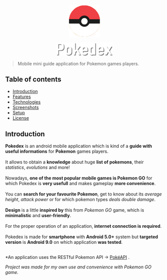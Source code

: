 <p align="center">
  <img src="./app/src/main/res/drawable/icon_smaller.png" alt="Pokedex logo icon" width="100"/>
</p>
<p align="center">
  <img src="./app/src/main/res/drawable/app_name.png" alt="Pokedex logo name"/>
</p>

> Mobile mini guide application for Pokemon games players.

## Table of contents
* [Introduction](#introduction)
* [Features](#features)
* [Technologies](#technologies)
* [Screenshots](#screenshots)
* [Setup](#setup)
* [License](#license)

## Introduction
**Pokedex** is an android mobile application which is kind of a **guide with useful informations** for **Pokemon** games players.
</br></br>
It allows to obtain a **knowledge** about huge **list of pokemons**, their *statistics*, *evolutions* and more!
</br></br>
Nowadays, **one of the most popular mobile games is Pokemon GO** for which Pokedex is **very usefull** and makes gameplay **more convenience**.
</br></br>
You can **search for your favourite Pokemon**, get to know about its *average height*, *attack power* or for which pokemon types *deals double damage*.
</br></br>
**Design** is a little **inspired by** this from *Pokemon GO* game, which is **minimalistic** and **user-friendly**.
</br></br>
For the proper operation of an application, **internet connection is required**.
</br></br>
Pokedex is made for **smartphone** with **Android 5.0+** system but **targeted version** is **Android 9.0** on which application **was tested**.
</br></br>

*An application uses the RESTful Pokemon API -> [PokéAPI](https://pokeapi.co/) .

*Project was made for my own use and convenience with Pokemon GO game.*

